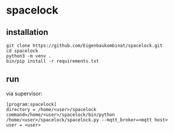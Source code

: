# spacelock

## installation
```
git clone https://github.com/Eigenbaukombinat/spacelock.git
cd spacelock
python3 -m venv .
bin/pip install -r requirements.txt
```

## run

via supervisor:

```
[program:spacelock]
directory = /home/<user>/spacelock
command=/home/<user>/spacelock/bin/python /home/<user>/spacelock/spacelock.py --mqtt_broker=<mqtt host>
user = <user>
```
